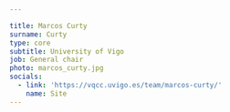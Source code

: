 ```yaml
---

title: Marcos Curty
surname: Curty
type: core
subtitle: University of Vigo
job: General chair
photo: marcos_curty.jpg
socials:
  - link: 'https://vqcc.uvigo.es/team/marcos-curty/'
    name: Site
---
```

